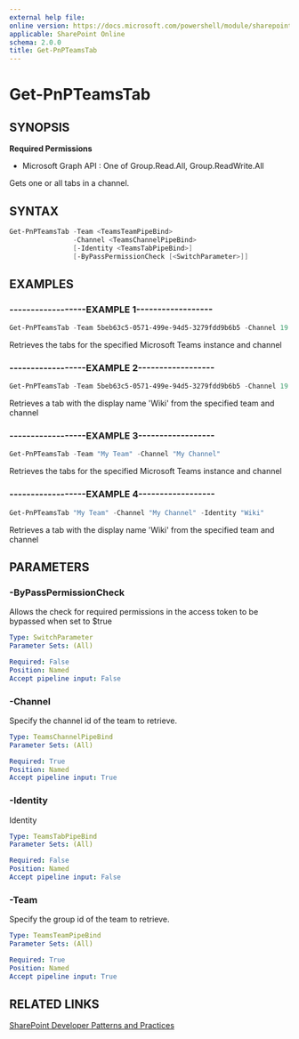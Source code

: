 ```yaml
---
external help file:
online version: https://docs.microsoft.com/powershell/module/sharepoint-pnp/get-pnpteamstab
applicable: SharePoint Online
schema: 2.0.0
title: Get-PnPTeamsTab
---
```


# Get-PnPTeamsTab

## SYNOPSIS

**Required Permissions**

  * Microsoft Graph API : One of Group.Read.All, Group.ReadWrite.All

Gets one or all tabs in a channel.

## SYNTAX 

```powershell
Get-PnPTeamsTab -Team <TeamsTeamPipeBind>
                -Channel <TeamsChannelPipeBind>
                [-Identity <TeamsTabPipeBind>]
                [-ByPassPermissionCheck [<SwitchParameter>]]
```

## EXAMPLES

### ------------------EXAMPLE 1------------------
```powershell
Get-PnPTeamsTab -Team 5beb63c5-0571-499e-94d5-3279fdd9b6b5 -Channel 19:796d063b63e34497aeaf092c8fb9b44e@thread.skype
```

Retrieves the tabs for the specified Microsoft Teams instance and channel

### ------------------EXAMPLE 2------------------
```powershell
Get-PnPTeamsTab -Team 5beb63c5-0571-499e-94d5-3279fdd9b6b5 -Channel 19:796d063b63e34497aeaf092c8fb9b44e@thread.skype -Identity "Wiki"
```

Retrieves a tab with the display name 'Wiki' from the specified team and channel

### ------------------EXAMPLE 3------------------
```powershell
Get-PnPTeamsTab -Team "My Team" -Channel "My Channel"
```

Retrieves the tabs for the specified Microsoft Teams instance and channel

### ------------------EXAMPLE 4------------------
```powershell
Get-PnPTeamsTab "My Team" -Channel "My Channel" -Identity "Wiki"
```

Retrieves a tab with the display name 'Wiki' from the specified team and channel

## PARAMETERS

### -ByPassPermissionCheck
Allows the check for required permissions in the access token to be bypassed when set to $true

```yaml
Type: SwitchParameter
Parameter Sets: (All)

Required: False
Position: Named
Accept pipeline input: False
```

### -Channel
Specify the channel id of the team to retrieve.

```yaml
Type: TeamsChannelPipeBind
Parameter Sets: (All)

Required: True
Position: Named
Accept pipeline input: True
```

### -Identity
Identity

```yaml
Type: TeamsTabPipeBind
Parameter Sets: (All)

Required: False
Position: Named
Accept pipeline input: False
```

### -Team
Specify the group id of the team to retrieve.

```yaml
Type: TeamsTeamPipeBind
Parameter Sets: (All)

Required: True
Position: Named
Accept pipeline input: True
```

## RELATED LINKS

[SharePoint Developer Patterns and Practices](https://aka.ms/sppnp)